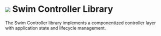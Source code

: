 # <a href="https://www.swimos.org"><img src="https://docs.swimos.org/readme/breach-marlin-blue-wide.svg"></a> Swim Controller Library

The Swim Controller library implements a componentized controller layer with
application state and lifecycle management.
